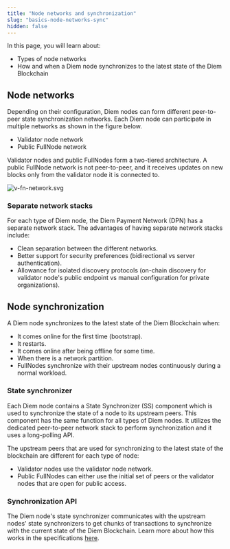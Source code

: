 ```yaml
---
title: "Node networks and synchronization"
slug: "basics-node-networks-sync"
hidden: false
---
```

In this page, you will learn about:
* Types of node networks
* How and when a Diem node synchronizes to the latest state of the Diem Blockchain

## Node networks
Depending on their configuration, Diem nodes can form different peer-to-peer state synchronization networks. Each Diem node can participate in multiple networks as shown in the figure below.
* Validator node network
* Public FullNode network

Validator nodes and public FullNodes form a two-tiered architecture. A public FullNode network is not peer-to-peer, and it receives updates on new blocks only from the validator node it is connected to.

![v-fn-network.svg](https://files.readme.io/cbe5073-v-fn-network.svg)
### Separate network stacks
For each type of Diem node, the Diem Payment Network (DPN) has a separate network stack. The advantages of having separate network stacks include:
* Clean separation between the different networks.
* Better support for security preferences (bidirectional vs server authentication).
* Allowance for isolated discovery protocols (on-chain discovery for validator node's public endpoint vs manual configuration for private organizations).

## Node synchronization
A Diem node synchronizes to the latest state of the Diem Blockchain when:
* It comes online for the first time (bootstrap).
* It restarts.
* It comes online after being offline for some time.
* When there is a network partition.
* FullNodes synchronize with their upstream nodes continuously during a normal workload.

### State synchronizer
Each Diem node contains a State Synchronizer (SS) component which is used to synchronize the state of a node to its upstream peers. This component has the same function for all types of Diem nodes. It utilizes the dedicated peer-to-peer network stack to perform synchronization and it uses a long-polling API.

The upstream peers that are used for synchronizing to the latest state of the blockchain are different for each type of node:
* Validator nodes use the validator node network.
* Public FullNodes can either use the initial set of peers or the validator nodes that are open for public access.

### Synchronization API
The Diem node's state synchronizer communicates with the upstream nodes' state synchronizers to get chunks of transactions to synchronize with the current state of the Diem Blockchain. Learn more about how this works in the specifications [here](https://github.com/diem/diem/tree/main/specifications/state_sync).